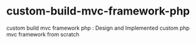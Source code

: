 # custom-build-mvc-framework-php
custom build mvc framework php : Design and Implemented custom php mvc framework from scratch
